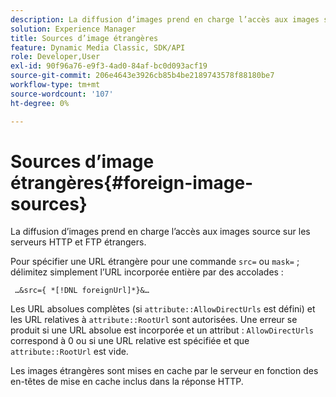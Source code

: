```yaml
---
description: La diffusion d’images prend en charge l’accès aux images source sur les serveurs HTTP et FTP étrangers.
solution: Experience Manager
title: Sources d’image étrangères
feature: Dynamic Media Classic, SDK/API
role: Developer,User
exl-id: 90f96a76-e9f3-4ad0-84af-bc0d093acf19
source-git-commit: 206e4643e3926cb85b4be2189743578f88180be7
workflow-type: tm+mt
source-wordcount: '107'
ht-degree: 0%

---
```


# Sources d’image étrangères{#foreign-image-sources}

La diffusion d’images prend en charge l’accès aux images source sur les serveurs HTTP et FTP étrangers.

Pour spécifier une URL étrangère pour une commande `src=` ou `mask=` ; délimitez simplement l’URL incorporée entière par des accolades :

` …&src={ *[!DNL foreignUrl]*}&…`

Les URL absolues complètes (si `attribute::AllowDirectUrls` est défini) et les URL relatives à `attribute::RootUrl` sont autorisées. Une erreur se produit si une URL absolue est incorporée et un attribut : `AllowDirectUrls` correspond à 0 ou si une URL relative est spécifiée et que `attribute::RootUrl` est vide.

Les images étrangères sont mises en cache par le serveur en fonction des en-têtes de mise en cache inclus dans la réponse HTTP.
